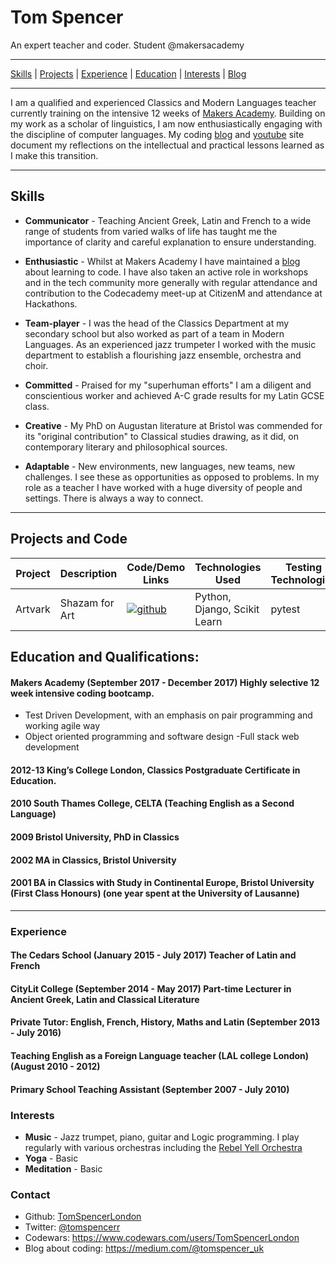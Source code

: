 Tom Spencer
======
An expert teacher and coder. Student @makersacademy
***
[Skills](#skills) | [Projects](#projects) | [Experience](#experience) | [Education](#education) | [Interests](#interests) | [Blog](https://medium.com/@tomspencer_uk)
***
I am a qualified and experienced Classics and Modern Languages teacher currently training on the intensive 12 weeks of [Makers Academy](https://github.com/makersademy). Building on my work as a scholar of linguistics, I am now enthusiastically engaging with the discipline of computer languages. My coding [blog](https://medium.com/@tomspencer_uk) and [youtube](https://www.youtube.com/watch?v=7l7ubsZwRwg&t=1s) site document my reflections on the intellectual and practical lessons learned as I make this transition.


***

## Skills

- **Communicator** - Teaching Ancient Greek, Latin and French to a wide range of students from varied walks of life has taught me the importance of clarity and careful explanation to ensure understanding.

- **Enthusiastic** - Whilst at Makers Academy I have maintained a [blog](https://medium.com/@tomspencer_uk) about learning to code. I have also taken an active role in workshops and in the tech community more generally with regular attendance and contribution to the Codecademy meet-up at CitizenM and attendance at Hackathons.

- **Team-player** - I was the head of the Classics Department at my secondary school but also worked as part of a team in Modern Languages. As an experienced jazz trumpeter I worked with the music department to establish a flourishing jazz ensemble, orchestra and choir.

- **Committed** -  Praised for my "superhuman efforts" I am a diligent and conscientious worker and achieved A-C grade results for my Latin GCSE class.

- **Creative** - My PhD on Augustan literature at Bristol was commended for its "original contribution" to Classical studies drawing, as it did, on contemporary literary and philosophical sources.  

- **Adaptable** - New environments, new languages, new teams, new challenges. I see these as opportunities as opposed to problems. In my role as a teacher I have worked with a huge diversity of people and settings. There is always a way to connect.

***

## Projects and Code
Project | Description | Code/Demo Links | Technologies Used | Testing Technologies
--- | --- | --- | --- | ---
Artvark | Shazam for Art | [![github](https://raw.githubusercontent.com/tomspencerlondon/codewars/master/Ruby/Authored/github.png)](https://github.com/edlowther/shazam_for_art)| Python, Django, Scikit Learn | pytest |

## Education and Qualifications:

#### Makers Academy (September 2017 - December 2017) Highly selective 12 week intensive coding bootcamp.

- Test Driven Development, with an emphasis on pair programming and working agile way
- Object oriented programming and software design
-Full stack web development

#### 2012-13 King’s College London, Classics Postgraduate Certificate in Education.
#### 2010 South Thames College, CELTA (Teaching English as a Second Language)
#### 2009 Bristol University, PhD in Classics
#### 2002 	MA in Classics, Bristol University
#### 2001 	BA in Classics with Study in Continental Europe, Bristol University (First Class Honours) (one year spent at the University of Lausanne)

***

### Experience

#### **The Cedars School** (January 2015 - July 2017) Teacher of Latin and French
#### **CityLit College** (September 2014 - May 2017) Part-time Lecturer in Ancient Greek, Latin and Classical Literature
#### **Private Tutor: English, French, History, Maths and Latin** (September 2013 - July 2016)
#### **Teaching English as a Foreign Language teacher (LAL college London)** (August 2010 - 2012)
#### **Primary School Teaching Assistant** (September 2007 - July 2010)

### Interests

- **Music** - Jazz trumpet, piano, guitar and Logic programming. I play regularly with various orchestras including the [Rebel Yell Orchestra](https://www.youtube.com/watch?v=oY3XAV5X0cs)
- **Yoga** - Basic
- **Meditation** - Basic

### Contact
- Github: [TomSpencerLondon](https://github.com/TomSpencerLondon)
- Twitter: [@tomspencerr](https://twitter.com/TomSpencerr/media)
- Codewars: https://www.codewars.com/users/TomSpencerLondon
- Blog about coding: https://medium.com/@tomspencer_uk
